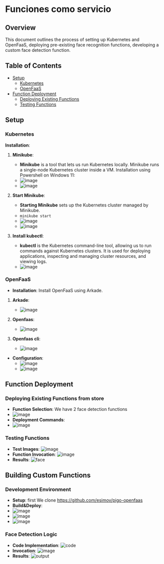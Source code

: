 # Funciones como servicio

## Overview
This document outlines the process of setting up Kubernetes and OpenFaaS, deploying pre-existing face recognition functions, developing a custom face detection function.

## Table of Contents
- [Setup](#setup)
  - [Kubernetes](#kubernetes)
  - [OpenFaaS](#openfaas)
- [Function Deployment](#function-deployment)
  - [Deploying Existing Functions](#deploying-existing-functions)
  - [Testing Functions](#testing-functions)

## Setup

### Kubernetes
**Installation**:
1. **Minikube**:
   - **Minikube** is a tool that lets us run Kubernetes locally. Minikube runs a single-node Kubernetes cluster inside a VM.
   Installation using Powershell on Windows 11:
   - ![image](https://github.com/sml99/ccsa-p1/assets/29798184/196c6129-6149-498f-91b5-676d5bb6cd50)
   - ![image](https://github.com/sml99/ccsa-p1/assets/29798184/dcdebed8-1e7d-495f-a0c7-0f61b7140cfe)


2. **Start Minikube**:
   - **Starting Minikube** sets up the Kubernetes cluster managed by Minikube.
   - `minikube start`
   - ![image](https://github.com/sml99/ccsa-p1/assets/29798184/03f94502-f15f-432a-ac8e-d2a369b39c1b)
   - ![image](https://github.com/sml99/ccsa-p1/assets/29798184/d8c79ac6-a113-4f68-b891-07eedb1d9041)

3. **Install kubectl**:
   - **kubectl** is the Kubernetes command-line tool, allowing us to run commands against Kubernetes clusters. It is used for deploying applications, inspecting and managing cluster resources, and viewing logs.
   - ![image](https://github.com/sml99/ccsa-p1/assets/29798184/10b63693-86da-48a7-aab5-96a42be0c633)



### OpenFaaS
- **Installation**: Install OpenFaaS using Arkade.
1. **Arkade**:
    - ![image](https://github.com/sml99/ccsa-p1/assets/29798184/d180cd1f-1e28-46a5-a14e-1ed46ab509b5)

2. **Openfaas**:
    - ![image](https://github.com/sml99/ccsa-p1/assets/29798184/492b2b75-2168-42fd-823a-bcee6ab3a476)

3. **Openfaas cli**:
    - ![image](https://github.com/sml99/ccsa-p1/assets/29798184/ddafa89f-a9f8-4d68-beb9-61025e340767)

- **Configuration**: 
    - ![image](https://github.com/sml99/ccsa-p1/assets/29798184/d9a1363e-bcd3-432d-b408-e80e236d598a)
    - ![image](https://github.com/sml99/ccsa-p1/assets/29798184/3aa9a33a-f40f-4ba6-a294-ab3d631c9550)


## Function Deployment

### Deploying Existing Functions from store
- **Function Selection**: We have 2 face detection functions 
- ![image](https://github.com/sml99/ccsa-p1/assets/29798184/5888dfab-766a-4daa-97b9-79315d9311ef)
- **Deployment Commands**:
- ![image](https://github.com/sml99/ccsa-p1/assets/29798184/e6f89582-d10d-4aad-9a6f-2ac7609f2c3e)

### Testing Functions
- **Test Images**: ![image](https://github.com/sml99/ccsa-p1/assets/29798184/b510bf22-a551-4431-9a33-d22fa2230fda)
- **Function Invocation**: ![image](https://github.com/sml99/ccsa-p1/assets/29798184/29b1cdc2-a8d2-40c8-ae60-242a14ca4849)
- **Results**: ![face](https://github.com/sml99/ccsa-p1/assets/29798184/766b5d1c-1690-4a45-aa44-4726e943eb74)

## Building Custom Functions

### Development Environment
- **Setup**: first We clone https://github.com/esimov/pigo-openfaas
- **Build&Deploy**: 
- ![image](https://github.com/sml99/ccsa-p1/assets/29798184/61a8da40-2206-47a7-95dd-06723cd94e48)
- ![image](https://github.com/sml99/ccsa-p1/assets/29798184/d64f2d64-bb65-4455-9515-c8ca6ab8755c)
- ![image](https://github.com/sml99/ccsa-p1/assets/29798184/97293c4d-8387-4843-aaf0-8779eb4c8754)

### Face Detection Logic
- **Code Implementation**: ![code](https://github.com/sml99/ccsa-p1/assets/29798184/77f26a4d-b187-4a25-9318-c1b034f82cf6)
- **Invocation**: ![image](https://github.com/sml99/ccsa-p1/assets/29798184/c324369c-1ab4-46de-8c28-1f6e586b5091)
- **Results**: ![output](https://github.com/sml99/ccsa-p1/assets/29798184/1fde9a31-4b18-4494-9264-1917d95c0878)


